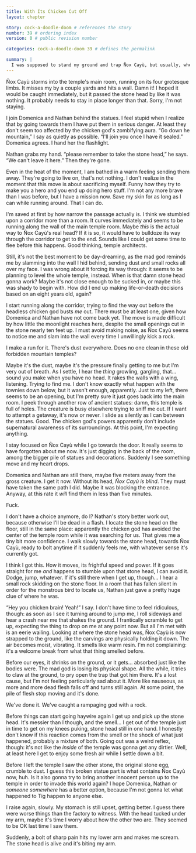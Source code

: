 ```yaml
---
title: With Its Chicken Cut Off
layout: chapter

story: cock-a-doodle-doom # references the story
number: 39 # ordering index
version: 0 # public revision number

categories: cock-a-doodle-doom 39 # defines the permalink

summary: |
  I was supposed to stand my ground and trap Ñox Cayù, but usually, when a giant chicken corpse missing its head comes after me, I run.
---
```

Ñox Cayù storms into the temple's main room, running on its four grotesque limbs. It misses my by a couple yards and hits a wall. Damn it! I hoped it would be caught immediately, but it passed the stone head by like it was nothing. It probably needs to stay in place longer than that. Sorry, I'm not staying.

I join Domenica and Nathan behind the statues. I feel stupid when I realize that by going towards them I have put them in serious danger. At least they don't seem too affected by the chicken god's zombifying aura. “Go down he mountain,” I say as quietly as possible. “I'll join you once I have it sealed.” Domenica agrees. I hand her the flashlight.

Nathan grabs my hand. “please remember to take the stone head,” he says. “We can't leave it here.” Then they're gone.

Even in the heat of the moment, I am bathed in a warm feeling sending them away. They're going to live on, that's not nothing. I don't realize in the moment that this move is about sacrificing myself. Funny how they try to make you a hero and you end up doing hero stuff. I'm not any more brave than I was before, but I have a mission now. Save my skin for as long as I can while running around. That I can do.

I'm saved at first by how narrow the passage actually is. I think we stumbled upon a corridor more than a room. It curves immediately and seems to be running along the wall of the main temple room. Maybe *this* is the actual way to Ñox Cayù's real head? If it is so, it would have to bulldoze its way through the corridor to get to the end. Sounds like I could get some time to flee before this happens. Good thinking, temple architects.

Still, it's not the best moment to be day-dreaming, as the mad god reminds me by slamming into the wall I hid behind, sending dust and small rocks all over my face. I was wrong about it forcing its way through: it seems to be planning to level the whole temple, instead. When is that damn stone head gonna work? Maybe it's not close enough to be sucked in, or maybe this was shady to begin with. How did I end up making life-or-death decisions based on an eight years old, again?

I start running along the corridor, trying to find the way out before the headless chicken god busts *me* out. There must be at least one, given how Domenica and Nathan have not come back yet. The move is made difficult by how little the moonlight reaches here, despite the small openings cut in the stone nearly ten feet up. I must avoid making noise, as Ñox Cayù seems to notice me and slam into the wall every time I unwillingly kick a rock.

I make a run for it. There's dust everywhere. Does no one clean in these old forbidden mountain temples?

Maybe it's the dust, maybe it's the pressure finally getting to me but I'm very out of breath. As I settle, I hear the *thing* growling, gargling, that… sound you make when you have no head. It rakes the walls with a wing, listening. Trying to find me. I don't know exactly what happen with the townies down below, but it wasn't enough, apparently. Just to my left, there seems to be an opening, but I'm pretty sure it just goes back into the main room. I peek through another row of ancient statues: damn, this temple is full of holes. The creature is busy elsewhere trying to sniff me out. If I want to attempt a getaway, it's now or never. I slide as silently as I can between the statues. Good. The chicken god's powers apparently don't include supernatural awareness of its surroundings. At this point, I'm expecting anything.

I stay focused on Ñox Cayù while I go towards the door. It really seems to have forgotten about me now. It's just digging in the back of the room, among the bigger pile of statues and decorations. Suddenly I see something move and my heart drops.

Domenica and Nathan are still there, maybe five meters away from the gross creature. I get it now. Without its head, *Ñox Cayù is blind*. They must have taken the same path I did. Maybe it was blocking the entrance. Anyway, at this rate it *will* find them in less than five minutes.

Fuck.

I don't have a choice anymore, do I? Nathan's story better work out, because otherwise I'll be dead in a flash. I locate the stone head on the floor, still in the same place: apparently the chicken god has avoided the center of the temple room while it was searching for us. That gives me a tiny bit more confidence. I walk slowly towards the stone head, towards Ñox Cayù, ready to bolt anytime if it suddenly feels me, with whatever sense it's currently got.

I think I got this. How it moves, its frightful speed and power. If it goes straight for me *and* happens to stumble upon that stone head, I can avoid it. Dodge, jump, whatever. If it's still there when I get up, though… I hear a small rock skidding on the stone floor. In a room that has fallen silent in order for the monstrous bird to locate us, Nathan just gave a pretty huge clue of where he was.

“Hey you chicken brain! Yeah!” I say. I don't have time to feel ridiculous, though: as soon as I see it turning around to jump me, I roll sideways and hear a crash near me that shakes the ground. I frantically scramble to get up, expecting the thing to drop on me at any point now. But all I'm met with is an eerie wailing. Looking at where the stone head was, Ñox Cayù is now strapped to the ground, like the carvings are physically holding it down. The air becomes moist, vibrating. It smells like warm resin. I'm not complaining: it's a welcome break from what that thing smelled before.

Before our eyes, it shrinks on the ground, or it gets… absorbed just like the bodies were. The mad god is losing its physical shape. All the while, it tries to claw at the ground, to pry open the trap that got him there. It's a lost cause, but I'm not feeling particularly sad about it. More like nauseous, as more and more dead flesh falls off and turns still again. At some point, the pile of flesh stop moving and it's done.

We've done it. We've caught a rampaging god with a rock.

Before things can start going haywire again I get up and pick up the stone head. It's messier than I though, and the smell… I get out of the temple just in time to get on my knees puking, stone head still in one hand. I honestly don't know if this reaction comes from the smell or the shock of what just happened, probably a mixture of both. Going out was a weird reflex, though: it's not like the *inside* of the temple was gonna get any dirtier. Well, at least here I get to enjoy some fresh air while I settle down a bit.

Before I left the temple I saw the other stone, the original stone egg, crumble to dust. I guess this broken statue part is what contains Ñox Cayù now, huh. Is it also gonna try to bring another innocent person up to the temple in order to invade this world again? I hope Domenica, Nathan or *someone somewhere* has a better option, because I'm not gonna let what happened to Tig happen to anyone else.

I raise again, slowly. My stomach is still upset, getting better. I guess there were worse things than the factory to witness. With the head tucked under my arm, maybe it's time I worry about how the other two are. They seemed to be OK last time I saw them.

Suddenly, a bolt of sharp pain hits my lower arm and makes me scream. The stone head is alive and it's biting my arm.
